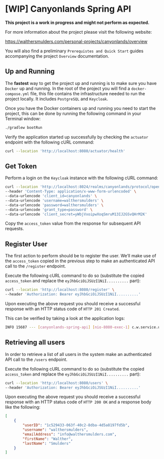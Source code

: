 # [WIP] Canyonlands Spring API

**This project is a work in progress and might not perform as expected.**

For more information about the project please visit the following website:

https://walthersmulders.com/personal-projects/canyonlands/overview

You will also find a preliminary `Prerequistes and Quick Start` guides accompanying the project
`Overview` documentation.

## Up and Running

The **fastest** way to get the project up and running is to make sure you have `Docker` up and 
running. In the root of the project you will find a `docker-compose.yml` file, this file 
contains the infrastructure needed to run the project locally. It includes `PostgreSQL` and 
`Keycloak`. 

Once you have the Docker containers up and running you need to start the project, this can be 
done by running the following command in your Terminal window:

```bash
./gradlew bootRun
```

Verify the application started up successfully by checking the `actuator` endpoint with the 
following cURL command: 

```bash
curl --location 'http://localhost:8080/actuator/health'
```

## Get Token
Perform a login on the `Keycloak` instance with the following cURL command:

```bash
curl --location 'http://localhost:8024/realms/canyonlands/protocol/openid-connect/token' \
--header 'Content-Type: application/x-www-form-urlencoded' \
--data-urlencode 'client_id=canyonlands' \
--data-urlencode 'username=walthersmulders' \
--data-urlencode 'password=walthersmulders' \
--data-urlencode 'grant_type=password' \
--data-urlencode 'client_secret=yWbjVxoipwXoqSmruM13IJ2GSvQHrM2K'
```

Copy the `access_token` value from the response for subsequent API requests.

## Register User
The first action to perform should be to register the user. We’ll make use of the `access_token` 
copied in the previous step to make an authenticated API call to the `/register` endpoint.

Execute the following cURL command to do so (substitute the copied `access_token` and replace 
the `eyJhbGciOiJSUzI1NiI..........` part):

```bash
curl --location 'http://localhost:8080/register' \
--header 'Authorization: Bearer eyJhbGciOiJSUzI1NiI..........'
```

Upon executing the above request you should receive a successful response with an HTTP status code of `HTTP 201 Created`.

This can be verified by taking a look at the application logs:

```bash
INFO 15687 --- [canyonlands-spring-api] [nio-8080-exec-1] c.w.service.user.RegistrationService     : User registered successfully
```

## Retrieving all users
In order to retrieve a list of all users in the system make an authenticated API call to the `/users` endpoint.

Execute the following cURL command to do so (substitute the copied `access_token` and replace
the `eyJhbGciOiJSUzI1NiI..........` part):

```bash
curl --location 'http://localhost:8080/users' \
--header 'Authorization: Bearer eyJhbGciOiJSUzI1NiI..........'
```

Upon executing the above request you should receive a successful response with an HTTP status 
code of `HTTP 200 OK` and a response body like the following:

```json
[
    {
        "userID": "1c529433-063f-40c2-8dba-4d5a8197fd5b",
        "username": "walthersmulders",
        "emailAddress": "info@walthersmulders.com",
        "firstName": "Walther",
        "lastName": "Smulders"
    }
]
```
